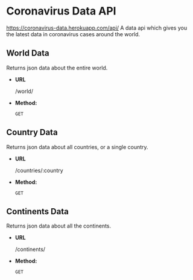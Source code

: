 # Coronavirus Data API
https://coronavirus-data.herokuapp.com/api/
A data api which gives you the latest data in coronavirus cases around the world.

**World Data**
----
  Returns json data about the entire world.

* **URL**

  /world/

* **Method:**

  `GET`
  
**Country Data**
----
  Returns json data about all countries, or a single country.

* **URL**

  /countries/:country

* **Method:**

  `GET`
  
  
**Continents Data**
----
  Returns json data about all the continents.

* **URL**

  /continents/

* **Method:**

  `GET`
